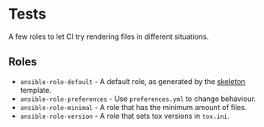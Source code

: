 # Tests

A few roles to let CI try rendering files in different situations.

## Roles

- `ansible-role-default` - A default role, as generated by the [skeleton](https://github.com/buluma/ansible-role-skeleton) template.
- `ansible-role-preferences` - Use `preferences.yml` to change behaviour.
- `ansible-role-minimal` - A role that has the minimum amount of files.
- `ansible-role-version` - A role that sets tox versions in `tox.ini`.
